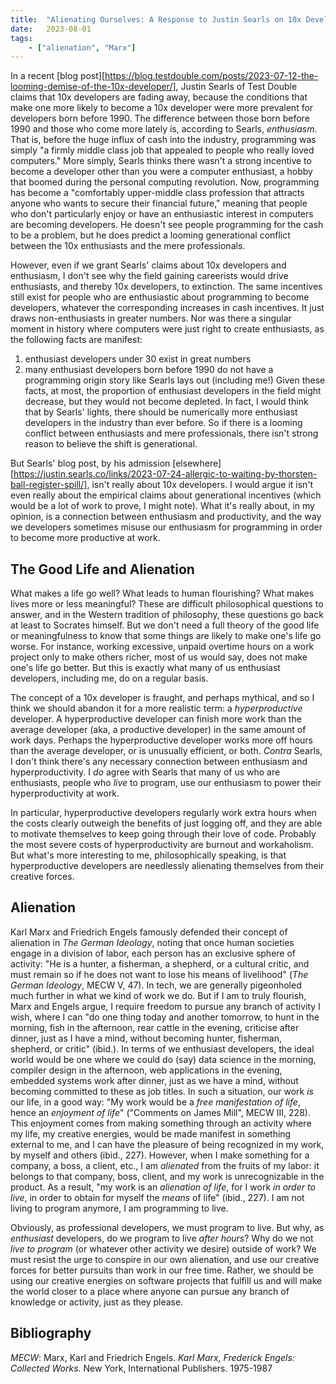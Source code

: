 ```yaml
---
title:  "Alienating Ourselves: A Response to Justin Searls on 10x Developers"
date:   2023-08-01
tags:
	- ["alienation", "Marx"]
---
```


In a recent [blog post][https://blog.testdouble.com/posts/2023-07-12-the-looming-demise-of-the-10x-developer/], Justin Searls of Test Double claims that 10x developers are fading away, because the conditions that make one more likely to become a 10x developer were more prevalent for developers born before 1990. The difference between those born before 1990 and those who come more lately is, according to Searls, *enthusiasm*. That is, before the huge influx of cash into the industry, programming was simply "a firmly middle class job that appealed to people who really loved computers." More simply, Searls thinks there wasn't a strong incentive to become a  developer other than you were a computer enthusiast, a hobby that boomed during the personal computing revolution. Now, programming has become a "comfortably upper-middle class profession that attracts anyone who wants to secure their financial future," meaning that people who don't particularly enjoy or have an enthusiastic interest in computers are becoming developers. He doesn't see people programming for the cash to be a problem, but he does predict a looming generational conflict between the 10x enthusiasts and the mere professionals.

However, even if we grant Searls' claims about 10x developers and enthusiasm, I don't see why the field gaining careerists would drive enthusiasts, and thereby 10x developers,  to extinction. The same incentives still exist for people who are enthusiastic about programming to become developers, whatever the corresponding increases in cash incentives. It just draws non-enthusiasts in greater numbers.  Nor was there a singular moment in history where computers were just right to create enthusiasts, as the following facts are manifest:
1. enthusiast developers under 30 exist in great numbers
2. many enthusiast developers born before 1990 do not have a programming origin story like Searls lays out (including me!)
Given these facts, at most, the proportion of enthusiast developers in the field might decrease, but they would not become depleted. In fact, I would think that by Searls' lights, there should be numerically more enthusiast developers in the industry than ever before. So if there is a looming conflict between enthusiasts and mere professionals, there isn't strong reason to believe the shift is generational.

But Searls' blog post, by his admission [elsewhere][https://justin.searls.co/links/2023-07-24-allergic-to-waiting-by-thorsten-ball-register-spill/], isn't really about 10x developers. I would argue it isn't even really about the empirical claims about generational incentives (which would be a lot of work to prove, I might note). What it's really about, in my opinion, is a connection between enthusiasm and productivity, and the way we developers sometimes misuse our enthusiasm for programming in order to become more productive at work.

## The Good Life and Alienation

What makes a life go well? What leads to human flourishing? What makes lives more or less meaningful? These are difficult philosophical questions to answer, and in the Western tradition of philosophy, these questions go back at least to Socrates himself. But we don't need a full theory of the good life or meaningfulness to know that some things are likely to make one's life go worse. For instance, working excessive, unpaid overtime hours on a work project only to make others richer, most of us would say, does not make one's life go better. But this is exactly what many of us enthusiast developers, including me, do on a regular basis.

The concept of a 10x developer is fraught, and perhaps mythical, and so I think we should abandon it for a more realistic term: a *hyperproductive* developer. A hyperproductive developer can finish more work than the average developer (aka, a productive developer) in the same amount of work days. Perhaps the hyperproductive developer works more off hours than the average developer, or is unusually efficient, or both. *Contra* Searls, I don't think there's any necessary connection between enthusiasm and hyperproductivity. I *do* agree with Searls that many of us who are enthusiasts, people who *live* to program, use our enthusiasm to power their hyperproductivity at work.

In particular, hyperproductive developers regularly work extra hours when the costs clearly outweigh the benefits of just logging off, and they are able to motivate themselves to keep going through their love of code. Probably the most severe costs of hyperproductivity are burnout and workaholism. But what's more interesting to me, philosophically speaking, is that hyperproductive developers are needlessly alienating themselves from their creative forces.

## Alienation

Karl Marx and Friedrich Engels famously defended their concept of alienation in *The German Ideology*, noting that once human societies engage in a division of labor, each person has an exclusive sphere of activity: "He is a hunter, a fisherman, a shepherd, or a cultural critic, and must remain so if he does not want to lose his means of livelihood" (*The German Ideology*, MECW V, 47). In tech, we are generally pigeonholed much further in what we kind of work we do. But if I am to truly flourish, Marx and Engels argue, I require freedom to pursue any branch of activity I wish, where I can "do one thing today and another tomorrow, to hunt in the morning, fish in the afternoon, rear cattle in the evening, criticise after dinner, just as I have a mind, without becoming hunter, fisherman, shepherd, or critic" (ibid.). In terms of we enthusiast developers, the ideal world would be one where we could do (say) data science in the morning, compiler design in the afternoon, web applications in the evening, embedded systems work after dinner, just as we have a mind, without becoming committed to these as job titles. In such a situation, our work *is* our life, in a good way: "My work would be a *free manifestation of life*, hence an *enjoyment of life*" ("Comments on James Mill", MECW III, 228). This enjoyment comes from making something through an activity where my life, my creative energies, would be made manifest in something external to me,  and I can have the pleasure of being recognized in my work, by myself and others (ibid., 227). However, when I make something for a company, a boss, a client, etc., I am *alienated* from the fruits of my labor: it belongs to that company, boss, client, and my work is unrecognizable in the product. As a result, "my work is an *alienation of life*, for I work *in order to live*, in order to obtain for myself the *means* of life" (ibid., 227). I am not living to program anymore, I am programming to live.

Obviously, as professional developers, we must program to live. But why, as *enthusiast* developers, do we program to live *after hours*? Why do we not *live to program* (or whatever other activity we desire) outside of work? We must resist the urge to conspire in our own alienation, and use our creative forces for better pursuits than work in our free time. Rather, we should be using our creative energies on software projects that fulfill us and will make the world closer to a place where anyone can pursue any branch of knowledge or activity, just as they please.

## Bibliography

*MECW*: Marx, Karl and Friedrich Engels. *Karl Marx, Frederick Engels: Collected Works.* New York, International Publishers. 1975-1987
